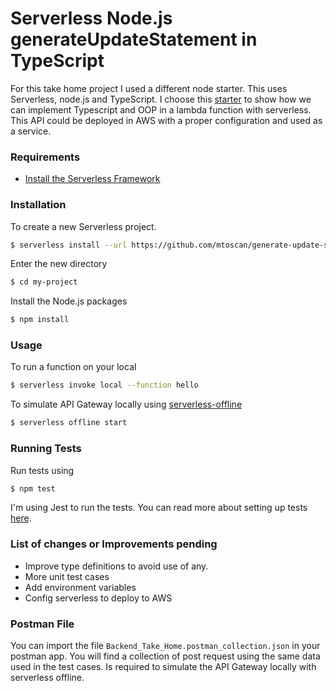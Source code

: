 # Serverless Node.js generateUpdateStatement in TypeScript

For this take home project I used a different node starter. This uses Serverless, node.js and TypeScript. 
I choose this [starter](https://github.com/AnomalyInnovations/serverless-nodejs-starter) to show how we can implement Typescript and OOP in a lambda function with serverless. This API could be deployed in AWS with a proper configuration and used as a service.

### Requirements

- [Install the Serverless Framework](https://serverless.com/framework/docs/providers/aws/guide/installation/)

### Installation

To create a new Serverless project.

``` bash
$ serverless install --url https://github.com/mtoscan/generate-update-statement-typescript --name my-project
```

Enter the new directory

``` bash
$ cd my-project
```

Install the Node.js packages

``` bash
$ npm install
```

### Usage

To run a function on your local

``` bash
$ serverless invoke local --function hello
```

To simulate API Gateway locally using [serverless-offline](https://github.com/dherault/serverless-offline)

``` bash
$ serverless offline start
```

### Running Tests

Run tests using

``` bash
$ npm test
```

I'm using Jest to run the tests. You can read more about setting up tests [here](https://facebook.github.io/jest/docs/en/getting-started.html#content).


### List of changes or Improvements pending
- Improve type definitions to avoid use of any.
- More unit test cases
- Add environment variables
- Config serverless to deploy to AWS

### Postman File
You can import the file `Backend_Take_Home.postman_collection.json` in your postman app. You will find a collection of post request using the same data used in the test cases. Is required to simulate the API Gateway locally with serverless offline.